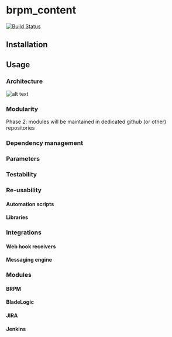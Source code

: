 # brpm_content

[![Build Status](https://travis-ci.org/BMC-RLM/brpm_content.svg?branch=master)](https://travis-ci.org/BMC-RLM/brpm_content)

## Installation


## Usage

### Architecture
![alt text](https://github.com/BMC-RLM/brpm_content/blob/master/architecture.png "architecture")

### Modularity

Phase 2: modules will be maintained in dedicated github (or other) repositories

### Dependency management

### Parameters

### Testability

### Re-usability
#### Automation scripts
#### Libraries

### Integrations
#### Web hook receivers
#### Messaging engine

### Modules
#### BRPM   
#### BladeLogic
#### JIRA
#### Jenkins


